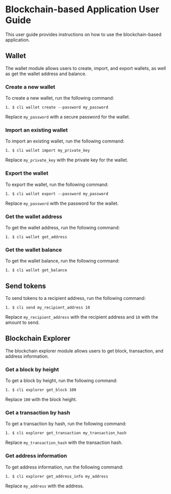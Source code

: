 # Blockchain-based Application User Guide

This user guide provides instructions on how to use the blockchain-based application.

## Wallet

The wallet module allows users to create, import, and export wallets, as well as get the wallet address and balance.

### Create a new wallet

To create a new wallet, run the following command:

```
1. $ cli wallet create --password my_password
```


Replace `my_password` with a secure password for the wallet.

### Import an existing wallet

To import an existing wallet, run the following command:

```
1. $ cli wallet import my_private_key
```


Replace `my_private_key` with the private key for the wallet.

### Export the wallet

To export the wallet, run the following command:

```
1. $ cli wallet export --password my_password
```


Replace `my_password` with the password for the wallet.

### Get the wallet address

To get the wallet address, run the following command:

```
1. $ cli wallet get_address
```


### Get the wallet balance

To get the wallet balance, run the following command:

```
1. $ cli wallet get_balance
```


## Send tokens

To send tokens to a recipient address, run the following command:

```
1. $ cli send my_recipient_address 10
```


Replace `my_recipient_address` with the recipient address and `10` with the amount to send.

## Blockchain Explorer

The blockchain explorer module allows users to get block, transaction, and address information.

### Get a block by height

To get a block by height, run the following command:

```
1. $ cli explorer get_block 100
```


Replace `100` with the block height.

### Get a transaction by hash

To get a transaction by hash, run the following command:

```
1. $ cli explorer get_transaction my_transaction_hash
```


Replace `my_transaction_hash` with the transaction hash.

### Get address information

To get address information, run the following command:

```
1. $ cli explorer get_address_info my_address
```


Replace `my_address` with the address.

